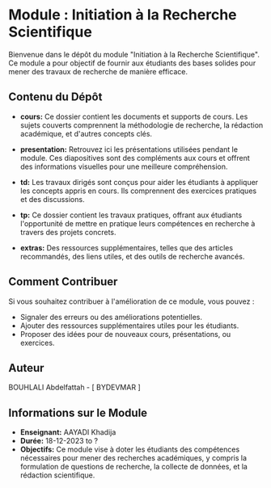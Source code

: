
# Module : Initiation à la Recherche Scientifique

Bienvenue dans le dépôt du module "Initiation à la Recherche Scientifique". Ce module a pour objectif de fournir aux étudiants des bases solides pour mener des travaux de recherche de manière efficace.

## Contenu du Dépôt

- **cours:** Ce dossier contient les documents et supports de cours. Les sujets couverts comprennent la méthodologie de recherche, la rédaction académique, et d'autres concepts clés.

- **presentation:** Retrouvez ici les présentations utilisées pendant le module. Ces diapositives sont des compléments aux cours et offrent des informations visuelles pour une meilleure compréhension.

- **td:** Les travaux dirigés sont conçus pour aider les étudiants à appliquer les concepts appris en cours. Ils comprennent des exercices pratiques et des discussions.

- **tp:** Ce dossier contient les travaux pratiques, offrant aux étudiants l'opportunité de mettre en pratique leurs compétences en recherche à travers des projets concrets.

- **extras:** Des ressources supplémentaires, telles que des articles recommandés, des liens utiles, et des outils de recherche avancés.

## Comment Contribuer

Si vous souhaitez contribuer à l'amélioration de ce module, vous pouvez :

- Signaler des erreurs ou des améliorations potentielles.
- Ajouter des ressources supplémentaires utiles pour les étudiants.
- Proposer des idées pour de nouveaux cours, présentations, ou exercices.

## Auteur

BOUHLALI Abdelfattah - [ BYDEVMAR ]

## Informations sur le Module

- **Enseignant:** AAYADI Khadija 
- **Durée:** 18-12-2023 to ?
- **Objectifs:** Ce module vise à doter les étudiants des compétences nécessaires pour mener des recherches académiques, y compris la formulation de questions de recherche, la collecte de données, et la rédaction scientifique.